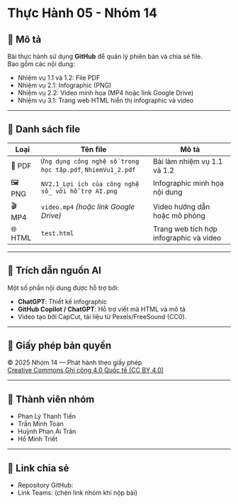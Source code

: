 # Thực Hành 05 - Nhóm 14

## 🧩 Mô tả
Bài thực hành sử dụng **GitHub** để quản lý phiên bản và chia sẻ file.  
Bao gồm các nội dung:
- Nhiệm vụ 1.1 và 1.2: File PDF
- Nhiệm vụ 2.1: Infographic (PNG)
- Nhiệm vụ 2.2: Video minh họa (MP4 hoặc link Google Drive)
- Nhiệm vụ 3.1: Trang web HTML hiển thị infographic và video

---

## 📂 Danh sách file
| Loại | Tên file | Mô tả |
|------|-----------|-------|
| 📄 PDF | `Ứng dụng công nghệ số trong học tập.pdf`, `NhiemVu1_2.pdf` | Bài làm nhiệm vụ 1.1 và 1.2 |
| 🖼️ PNG | `NV2.1_Lợi ích của công nghệ số_ với hỗ trợ AI.png` | Infographic minh họa nội dung |
| 🎬 MP4 | `video.mp4` *(hoặc link Google Drive)* | Video hướng dẫn hoặc mô phỏng |
| 🌐 HTML | `test.html` | Trang web tích hợp infographic và video |

---

## 🤖 Trích dẫn nguồn AI
Một số phần nội dung được hỗ trợ bởi:
- **ChatGPT**: Thiết kế infographic  
- **GitHub Copilot / ChatGPT**: Hỗ trợ viết mã HTML và mô tả
- Video tạo bởi CapCut, tài liệu từ Pexels/FreeSound (CC0).

---

## 🪪 Giấy phép bản quyền
© 2025 Nhóm 14 — Phát hành theo giấy phép  
[Creative Commons Ghi công 4.0 Quốc tế (CC BY 4.0)](https://creativecommons.org/licenses/by/4.0/)

---

## 👥 Thành viên nhóm
- Phan Lý Thanh Tiến  
- Trần Minh Toàn 
- Huỳnh Phan Ái Trân
- Hồ Minh Triết


---

## 🔗 Link chia sẻ
- Repository GitHub:
- Link Teams: (chèn link nhóm khi nộp bài)
